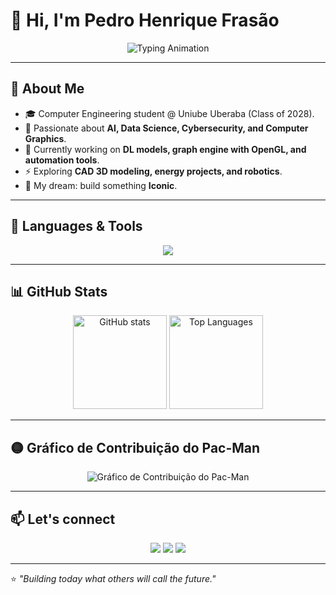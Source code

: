 # 👋 Hi, I'm Pedro Henrique Frasão

<p align="center">
  <img src="https://readme-typing-svg.demolab.com?font=Fira+Code&size=22&pause=1000&color=36BCF7&width=435&lines=Computer+Engineering+Student;AI+%26+Data+Science+Enthusiast;Future+AI+Engineer;Always+Learning+%F0%9F%9A%80" alt="Typing Animation" />
</p>

---

## 🚀 About Me

* 🎓 Computer Engineering student @ Uniube Uberaba (Class of 2028).
* 🤖 Passionate about **AI, Data Science, Cybersecurity, and Computer Graphics**.
* 🔭 Currently working on **DL models, graph engine with OpenGL, and automation tools**.
* ⚡ Exploring **CAD 3D modeling, energy projects, and robotics**.
* 🎯 My dream: build something **Iconic**.

---

## 🧰 Languages & Tools

<p align="center">
  <img src="https://skillicons.dev/icons?i=python,r,cpp,java,cs,dotnet,html,css,js,sqlite,mysql,tensorflow,pytorch,git" />
</p>

---

## 📊 GitHub Stats

<p align="center">
  <img src="https://github-readme-stats.vercel.app/api?username=PedroFrasao&show_icons=true&theme=radical" alt="GitHub stats" height="150"/>  
  <img src="https://github-readme-stats.vercel.app/api/top-langs/?username=PedroFrasao&layout=compact&theme=radical" alt="Top Languages" height="150"/>
</p>  

---

## 🟡 Gráfico de Contribuição do Pac-Man

<p align="center">
  <img src="https://github.com/PedroFrasao/pacman-contribution-graph/blob/output/dist/pacman-contribution-graph-dark.svg" alt="Gráfico de Contribuição do Pac-Man" />
</p>


---

## 📫 Let's connect

<p align="center">
  <a href="https://www.linkedin.com/in/your-linkedin"><img src="https://img.shields.io/badge/LinkedIn-blue?logo=linkedin&logoColor=white" /></a>
  <a href="mailto:pedrofrasaovieira@gmail.com"><img src="https://img.shields.io/badge/Email-red?logo=gmail&logoColor=white" /></a>
  <a href="https://github.com/PedroFrasao"><img src="https://img.shields.io/badge/GitHub-000?logo=github&logoColor=white" /></a>
</p>  

---

⭐️ *"Building today what others will call the future."*
